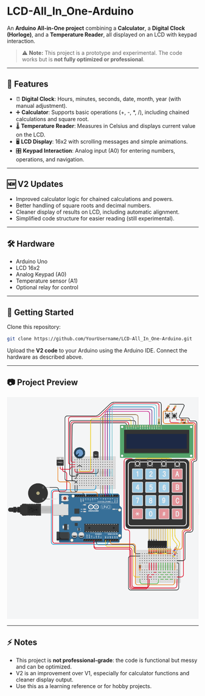 # LCD-All_In_One-Arduino  

An **Arduino All-in-One project** combining a **Calculator**, a **Digital Clock (Horloge)**, and a **Temperature Reader**, all displayed on an LCD with keypad interaction.  

> ⚠️ **Note:** This project is a prototype and experimental. The code works but is **not fully optimized or professional**.  

---

## 📌 Features

- ⏰ **Digital Clock**: Hours, minutes, seconds, date, month, year (with manual adjustment).  
- ➕ **Calculator**: Supports basic operations (+, -, *, /), including chained calculations and square root.  
- 🌡️ **Temperature Reader**: Measures in Celsius and displays current value on the LCD.  
- 🖥️ **LCD Display**: 16x2 with scrolling messages and simple animations.  
- 🎛️ **Keypad Interaction**: Analog input (A0) for entering numbers, operations, and navigation.  

---

## 🆕 V2 Updates
- Improved calculator logic for chained calculations and powers.  
- Better handling of square roots and decimal numbers.  
- Cleaner display of results on LCD, including automatic alignment.  
- Simplified code structure for easier reading (still experimental).  

---

## 🛠️ Hardware
- Arduino Uno  
- LCD 16x2  
- Analog Keypad (A0)  
- Temperature sensor (A1)  
- Optional relay for control  

---

## 🚀 Getting Started
Clone this repository:  
```bash
git clone https://github.com/YourUsername/LCD-All_In_One-Arduino.git
```
Upload the **V2 code** to your Arduino using the Arduino IDE. Connect the hardware as described above.  

---

## 📷 Project Preview
![Circuit image](/Circuit_image.png)

---

## ⚡ Notes
- This project is **not professional-grade**: the code is functional but messy and can be optimized.  
- V2 is an improvement over V1, especially for calculator functions and cleaner display output.  
- Use this as a learning reference or for hobby projects.

